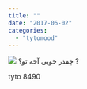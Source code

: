 ```yaml
---
title: ""
date: "2017-06-02"
categories: 
  - "tytomood"
---
```


[![](http://localhost/wp-content/uploads/2017/06/987458-277x300.png)](http://localhost/wp-content/uploads/2017/06/987458.png) چقدر خوبی آخه تو؟ ?

tyto 8490
